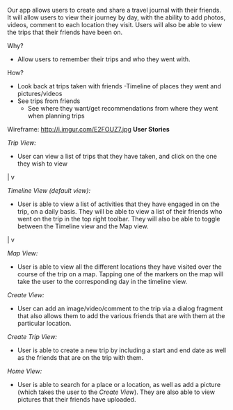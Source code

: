 Our app allows users to create and share a travel journal with their friends. It will allow users to view their journey by day, with the ability to add photos, videos, comment to each location they visit. Users will also be able to view the trips that their friends have been on.

Why?
- Allow users to remember their trips and who they went with.

How?
- Look back at trips taken with friends
-Timeline of places they went and pictures/videos 
- See trips from friends
	- See where they want/get recommendations from where they went when planning trips

Wireframe:
http://i.imgur.com/E2FOUZ7.jpg
**User Stories**

*Trip View:*
- User can view a list of trips that they have taken, and click on the one they wish to view

|
v

*Timeline View (default view):*
- User is able to view a list of activities that they have engaged in on the trip, on a daily basis. They will be able to view a list of their friends who went on the trip in the top right toolbar. They will also be able to toggle between the Timeline view and the Map view.

|
v

*Map View:*
- User is able to view all the different locations they have visited over the course of the trip on a map. Tapping one of the markers on the map will take the user to the corresponding day in the timeline view.

*Create View:*
- User can add an image/video/comment to the trip via a dialog fragment that also allows them to add the various friends that are with them at the particular location.

*Create Trip View:*
- User is able to create a new trip by including a start and end date as well as the friends that are on the trip with them.

*Home View:*
- User is able to search for a place or a location, as well as add a picture (which takes the user to the *Create View*). They are also able to view pictures that their friends have uploaded. 
